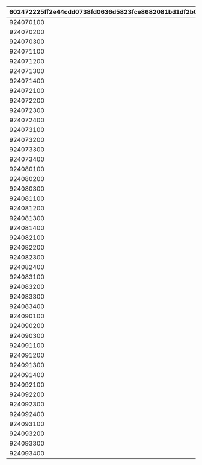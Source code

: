 |602472225ff2e44cdd0738fd0636d5823fce8682081bd1df2b0806d99978b4e2|e822a4abe929a75127b95f63cfcd73d986af3e880d6e57f8c0180ab2f0be9da8|107dd88bded333abf632030a66e37096b93d923ecdf840c73b2e8885399757cb|02780ad293686a335f78e5a30b6cc3111fb98d7f543e99b561a62402ccd39322|acc9c28f006f47f6eadb58f1809d9ecc1d713f4cd5c1a16a6bec0e961f162019|0788b91db6156d9d8032b787dbba8ec3274e8ea166c89e7a7ecf288ecf4e7eff|d88e68cc504a6284a59b54a9746bd5a36ac4f2c9cecd7e818c32724fa3377dfc|
| --- | --- | --- | --- | --- | --- | --- |
|924070100|924070104|924070102|2407001|924070103|924070101|924070105|
|924070200|924070204|924070202|2407002|924070203|924070201|924070205|
|924070300|924070304|924070302|2407003|924070303|924070301|924070305|
|924071100|0|0|2407004|0|924071101|0|
|924071200|0|0|2407005|0|924071201|0|
|924071300|0|0|2407006|0|924071301|0|
|924071400|0|0|2407007|0|924071401|0|
|924072100|0|0|2407008|0|924072101|0|
|924072200|0|0|2407009|0|924072201|0|
|924072300|0|0|2407010|0|924072301|0|
|924072400|0|0|2407011|0|924072401|0|
|924073100|0|0|2407012|0|924073101|0|
|924073200|0|0|2407013|0|924073201|0|
|924073300|0|0|2407014|0|924073301|0|
|924073400|0|0|2407015|0|924073401|0|
|924080100|924080104|924080102|2408001|924080103|924080101|924080105|
|924080200|924080204|924080202|2408002|924080203|924080201|924080205|
|924080300|924080304|924080302|2408003|924080303|924080301|924080305|
|924081100|0|0|2408004|0|924081101|0|
|924081200|0|0|2408005|0|924081201|0|
|924081300|0|0|2408006|0|924081301|0|
|924081400|0|0|2408007|0|924081401|0|
|924082100|0|0|2408008|0|924082101|0|
|924082200|0|0|2408009|0|924082201|0|
|924082300|0|0|2408010|0|924082301|0|
|924082400|0|0|2408011|0|924082401|0|
|924083100|0|0|2408012|0|924083101|0|
|924083200|0|0|2408013|0|924083201|0|
|924083300|0|0|2408014|0|924083301|0|
|924083400|0|0|2408015|0|924083401|0|
|924090100|924090104|924090102|2409001|924090103|924090101|924090105|
|924090200|924090204|924090202|2409002|924090203|924090201|924090205|
|924090300|924090304|924090302|2409003|924090303|924090301|924090305|
|924091100|0|0|2409004|0|924091101|0|
|924091200|0|0|2409005|0|924091201|0|
|924091300|0|0|2409006|0|924091301|0|
|924091400|0|0|2409007|0|924091401|0|
|924092100|0|0|2409008|0|924092101|0|
|924092200|0|0|2409009|0|924092201|0|
|924092300|0|0|2409010|0|924092301|0|
|924092400|0|0|2409011|0|924092401|0|
|924093100|0|0|2409012|0|924093101|0|
|924093200|0|0|2409013|0|924093201|0|
|924093300|0|0|2409014|0|924093301|0|
|924093400|0|0|2409015|0|924093401|0|